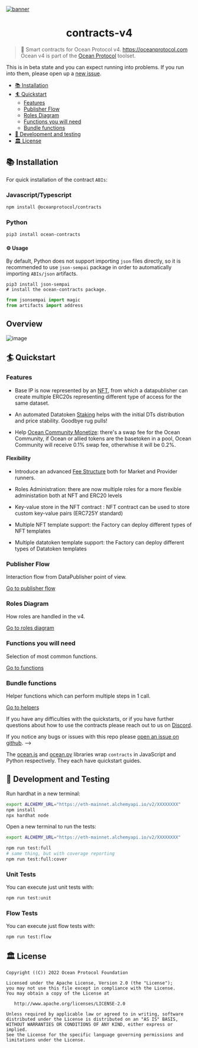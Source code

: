 [![banner](https://raw.githubusercontent.com/oceanprotocol/art/master/github/repo-banner%402x.png)](https://oceanprotocol.com)

<h1 align="center">contracts-v4</h1>

> 🦑 Smart contracts for Ocean Protocol v4. https://oceanprotocol.com
Ocean v4 is part of the [Ocean Protocol](https://oceanprotocol.com) toolset.

This is in beta state and you can expect running into problems. If you run into them, please open up a [new issue](https://github.com/oceanprotocol/contracts/issues/new?assignees=&labels=bug&template=bug_report.md&title=).

- [📚 Installation](#-installation)
- [🏄 Quickstart](#-quickstart)
  - [Features](#features)
  - [Publisher Flow](#publisher-flow)
  - [Roles Diagram](#roles-diagram)
  - [Functions you will need](#functions-you-will-need)
  - [Bundle functions](#bundle-functions)
- [🦑 Development and testing](#-development-and-testing)
- [🏛 License](#-license)

## 📚 Installation

For quick installation of the contract `ABIs`:

### Javascript/Typescript
```bash
npm install @oceanprotocol/contracts
```
### Python
```bash
pip3 install ocean-contracts
```
#### ⚙️ Usage
By default, Python does not support importing `json` files directly, so it is recommended to use `json-sempai` package in order to automatically importing `ABIs/json` artifacts.
```
pip3 install json-sempai
# install the ocean-contracts package.
```
```python
from jsonsempai import magic
from artifacts import address
```


## Overview

![image](docs/images/smart-contracts.png)

## 🏄 Quickstart

### Features 

- Base IP is now represented by an [NFT](https://blog.oceanprotocol.com/what-is-a-data-nft-5804a2d88671), from which a datapublisher can create multiple ERC20s representing different type of access for the same dataset.

- An automated Datatoken [Staking](https://blog.oceanprotocol.com/ocean-v4-one-sided-staking-93988f65e378) helps with the initial DTs distribution and price stability. Goodbye rug pulls!

- Help [Ocean Community Monetize](https://blog.oceanprotocol.com/how-to-make-money-from-ocean-v4-477b3decad51): there's a swap fee for the Ocean Community, if Ocean or allied tokens are the basetoken in a pool, Ocean Community will receive 0.1% swap fee, otherwhise it will be 0.2%.


#### Flexibility

- Introduce an advanced [Fee Structure](https://docs.oceanprotocol.com/concepts/fees/) both for Market and Provider runners.

- Roles Administration: there are now multiple roles for a more flexible administation both at NFT and ERC20 levels

- Key-value store in the NFT contract : NFT contract can be used to store custom key-value pairs (ERC725Y standard)

- Multiple NFT template support: the Factory can deploy different types of NFT templates

- Multiple datatoken template support: the Factory can deploy different types of Datatoken templates





### Publisher Flow

Interaction flow from DataPublisher point of view.

[Go to publisher flow](docs/quickstart_pubFlow.md)

### Roles Diagram

How roles are handled in the v4.

[Go to roles diagram](docs/quickstart_roles.md)


### Functions you will need

Selection of most common functions.

[Go to functions](docs/quickstart_functions.md)


### Bundle functions

Helper functions which can perform multiple steps in 1 call.

[Go to helpers](docs/quickstart_bundle.md)



If you have any difficulties with the quickstarts, or if you have further questions about how to use the contracts please reach out to us on [Discord](https://discord.gg/TnXjkR5).

If you notice any bugs or issues with this repo please [open an issue on github](https://github.com/oceanprotocol/contracts/issues/new?assignees=&labels=bug&template=bug_report.md&title=). -->



The [ocean.js](https://github.com/oceanprotocol/ocean.js) and [ocean.py](https://github.com/oceanprotocol/ocean.py) libraries wrap `contracts` in JavaScript and Python respectively. They each have quickstart guides.


## 🦑 Development and Testing

Run hardhat in a new terminal:
```bash
export ALCHEMY_URL="https://eth-mainnet.alchemyapi.io/v2/XXXXXXXX"
npm install
npx hardhat node
```

Open a new terminal to run the tests:

```bash
export ALCHEMY_URL="https://eth-mainnet.alchemyapi.io/v2/XXXXXXXX"

npm run test:full
# same thing, but with coverage reporting
npm run test:full:cover
```

### Unit Tests

You can execute just unit tests with:

```bash
npm run test:unit

```

### Flow Tests

You can execute just flow tests with:

```bash
npm run test:flow

```

## 🏛 License

```
Copyright ((C)) 2022 Ocean Protocol Foundation

Licensed under the Apache License, Version 2.0 (the "License");
you may not use this file except in compliance with the License.
You may obtain a copy of the License at

   http://www.apache.org/licenses/LICENSE-2.0

Unless required by applicable law or agreed to in writing, software
distributed under the License is distributed on an "AS IS" BASIS,
WITHOUT WARRANTIES OR CONDITIONS OF ANY KIND, either express or implied.
See the License for the specific language governing permissions and
limitations under the License.
```
